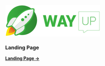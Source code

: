 ![WAYUP](logo.jpg)

<h3>Landing Page</h3>

[**Landing Page ->**](https://maximmorkovnik.github.io/LandingPage/)
